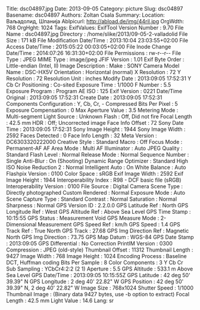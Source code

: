 Title: dsc04897.jpg
Date: 2013-09-05
Category: picture
Slug: dsc04897
Basename: dsc04897
Authors: Zoltan Csala
Summary:
Location: Ваљадолид, Шпанија
Ablpicurl: http://abload.de/img/44ril.jpg
OrgWdth: 768
OrgHght: 1024
Tags:
ExifValues: ExifTool Version Number : 9.70
            File Name : dsc04897.jpg
            Directory : /home/slike/2013/09-05-2-valladolid
            File Size : 171 kB
            File Modification Date/Time : 2013:10:04 23:03:55+02:00
            File Access Date/Time : 2015:05:22 00:03:05+02:00
            File Inode Change Date/Time : 2014:07:26 16:31:30+02:00
            File Permissions : rw-r--r--
            File Type : JPEG
            MIME Type : image/jpeg
            JFIF Version : 1.01
            Exif Byte Order : Little-endian (Intel, II)
            Image Description :
            Make : SONY
            Camera Model Name : DSC-HX5V
            Orientation : Horizontal (normal)
            X Resolution : 72
            Y Resolution : 72
            Resolution Unit : inches
            Modify Date : 2013:09:05 17:52:31
            Y Cb Cr Positioning : Co-sited
            Exposure Time : 1/1000
            F Number : 5.5
            Exposure Program : Program AE
            ISO : 125
            Exif Version : 0221
            Date/Time Original : 2013:09:05 17:52:31
            Create Date : 2013:09:05 17:52:31
            Components Configuration : Y, Cb, Cr, -
            Compressed Bits Per Pixel : 5
            Exposure Compensation : 0
            Max Aperture Value : 3.5
            Metering Mode : Multi-segment
            Light Source : Unknown
            Flash : Off, Did not fire
            Focal Length : 42.5 mm
            HDR : Off; Uncorrected image
            Face Info Offset : 72
            Sony Date Time : 2013:09:05 17:52:31
            Sony Image Height : 1944
            Sony Image Width : 2592
            Faces Detected : 0
            Face Info Length : 32
            Meta Version : DC6303320222000
            Creative Style : Standard
            Macro : Off
            Focus Mode : Permanent-AF
            AF Area Mode : Multi
            AF Illuminator : Auto
            JPEG Quality : Standard
            Flash Level : Normal
            Release Mode : Normal
            Sequence Number : Single
            Anti-Blur : On (Shooting)
            Dynamic Range Optimizer : Standard
            High ISO Noise Reduction 2 : Normal
            Intelligent Auto : On
            White Balance : Auto
            Flashpix Version : 0100
            Color Space : sRGB
            Exif Image Width : 2592
            Exif Image Height : 1944
            Interoperability Index : R98 - DCF basic file (sRGB)
            Interoperability Version : 0100
            File Source : Digital Camera
            Scene Type : Directly photographed
            Custom Rendered : Normal
            Exposure Mode : Auto
            Scene Capture Type : Standard
            Contrast : Normal
            Saturation : Normal
            Sharpness : Normal
            GPS Version ID : 2.2.0.0
            GPS Latitude Ref : North
            GPS Longitude Ref : West
            GPS Altitude Ref : Above Sea Level
            GPS Time Stamp : 10:15:55
            GPS Status : Measurement Void
            GPS Measure Mode : 2-Dimensional Measurement
            GPS Speed Ref : km/h
            GPS Speed : 1.4
            GPS Track Ref : True North
            GPS Track : 27.68
            GPS Img Direction Ref : Magnetic North
            GPS Img Direction : 73.75
            GPS Map Datum : WGS-84
            GPS Date Stamp : 2013:09:05
            GPS Differential : No Correction
            PrintIM Version : 0300
            Compression : JPEG (old-style)
            Thumbnail Offset : 11312
            Thumbnail Length : 9427
            Image Width : 768
            Image Height : 1024
            Encoding Process : Baseline DCT, Huffman coding
            Bits Per Sample : 8
            Color Components : 3
            Y Cb Cr Sub Sampling : YCbCr4:2:2 (2 1)
            Aperture : 5.5
            GPS Altitude : 533.1 m Above Sea Level
            GPS Date/Time : 2013:09:05 10:15:55Z
            GPS Latitude : 42 deg 50' 39.39" N
            GPS Longitude : 2 deg 40' 22.82" W
            GPS Position : 42 deg 50' 39.39" N, 2 deg 40' 22.82" W
            Image Size : 768x1024
            Shutter Speed : 1/1000
            Thumbnail Image : (Binary data 9427 bytes, use -b option to extract)
            Focal Length : 42.5 mm
            Light Value : 14.6
Lang: sr

